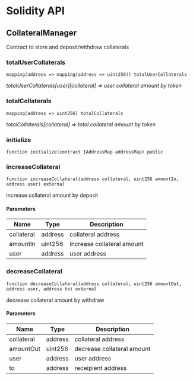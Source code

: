# Solidity API

## CollateralManager

Contract to store and deposit/withdraw collaterals

### totalUserCollaterals

```solidity
mapping(address => mapping(address => uint256)) totalUserCollaterals
```

_totalUserCollaterals[user][collateral] => user collateral amount by token_

### totalCollaterals

```solidity
mapping(address => uint256) totalCollaterals
```

_totalCollaterals[collateral] => total collateral amount by token_

### initialize

```solidity
function initialize(contract IAddressMap addressMap) public
```

### increaseCollateral

```solidity
function increaseCollateral(address collateral, uint256 amountIn, address user) external
```

increase collateral amount by deposit

#### Parameters

| Name | Type | Description |
| ---- | ---- | ----------- |
| collateral | address | collateral address |
| amountIn | uint256 | increase collateral amount |
| user | address | user address |

### decreaseCollateral

```solidity
function decreaseCollateral(address collateral, uint256 amountOut, address user, address to) external
```

decrease collateral amount by withdraw

#### Parameters

| Name | Type | Description |
| ---- | ---- | ----------- |
| collateral | address | collateral address |
| amountOut | uint256 | decrease collateral amount |
| user | address | user address |
| to | address | receipient address |

